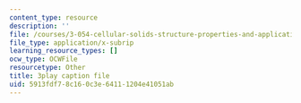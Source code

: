 ```yaml
---
content_type: resource
description: ''
file: /courses/3-054-cellular-solids-structure-properties-and-applications-spring-2015/5913fdf78c160c3e64111204e41051ab_5NUS6bcUXmY.srt
file_type: application/x-subrip
learning_resource_types: []
ocw_type: OCWFile
resourcetype: Other
title: 3play caption file
uid: 5913fdf7-8c16-0c3e-6411-1204e41051ab
---
```

